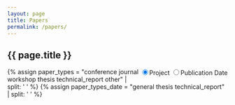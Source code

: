 ```yaml
---
layout: page
title: Papers
permalink: /papers/
---
```


<div class="col-xs-12 col-sm-6 title">
  <h2>{{ page.title }}</h2>
</div>
<div class="col-xs-12 col-sm-6 title">
  <div class="btn-group paper-btns" data-toggle="buttons" aria-label="Sorting">
    <label id="project-btn" class="btn btn-primary paper-btn active project-btn" onclick="sort('project')">
      <input type="radio" name="options" id="option1" autocomplete="off" checked>Project
    </label>
    <label id="date-btn" class="btn btn-primary paper-btn date-btn" onclick="sort('date')">
      <input type="radio" name="options" id="option1" autocomplete="off">Publication Date
    </label>
  </div>
</div>

<style>

  @media screen and (max-width: 543px){
    .btn {
      width: 50%;
    }
    .paper-btns {
      float: none;
      width: 100%;
    }
  }
  .paper-btns {
    float: right;
  }

  .page-title {
    display: none;
  }
  .title {
    padding: 0;
  }
</style>

<script language="javascript">
var projects = ["panini", "boa", "ptolemy", "eos", "nu", "sapha", "slede", "tisa", "osiris", "no_project"];
var paper_types_project = ["conference", "journal", "workshop", "thesis", "technical_report", "other"];
var paper_types_date = ["general", "thesis", "technical_report"];
var general_types = ["conference", "journal", "workshop", "other", "poster"];
var other_types = ["other", "poster"];
var sortedBy = "none";
var masterDiv = "sorted-papers";

window.onload = function(){
  $("#"+masterDiv).css("display", "block");
  sort('project');
}

var toType = function(obj) {
  return ({}).toString.call(obj).match(/\s([a-zA-Z]+)/)[1].toLowerCase()
}
var sort_by_year = function(a, b){
  return parseInt(b.getAttribute("data-year")) - parseInt(a.getAttribute("data-year"));
}

var getTypes = function(types){
  var answer = "";
  for(z = 0; z < types.length; z++){
    answer += "." + types[z] + ",";
  }
  return answer.substring(0, answer.length-1);
}


function sort(sortBy){
  if(sortBy != sortedBy){
    var parent = $("#"+masterDiv)[0];
    if(sortBy=="project"){
      hideDateSort();
      for(i = 0; i < paper_types_project.length; i++){
        var paper_type = paper_types_project[i];
        var paperTypeList;
        if(paper_type == "other"){
          paperTypeList = $(getTypes(other_types));
        } else {
          paperTypeList = $("."+paper_type);
        }
        var paperTypeHeader = $("#"+paper_type+"-project-title");
        paperTypeHeader.css("display", "block");
        $("#"+paper_type+"-project-toc").css("display", "list-item");

        parent.appendChild(paperTypeHeader[0]);
        for(j = 0; j < projects.length; j++){
          var project = projects[j];
          var projectList;
          if(project == "no_project"){
            projectList = paperTypeList.not(getTypes(projects));
          } else if(project == "sapha"){
            projectList = paperTypeList.filter(".sapha,.frances");//Dr. Rajan wants frances merged with sapha
          } else {
            projectList = paperTypeList.filter("."+project);
          }
          if(projectList.length > 0){
            projectList.sort(sort_by_year);
            for(k = 0; k < projectList.length; k++){
              parent.appendChild(projectList[k]);
            }
          }
        }
      }
    } else if(sortBy=="date"){
      hideProjectSort();
      for(i = 0; i < paper_types_date.length; i++){
        var paper_type = paper_types_date[i];
        var paperHeader = $("#"+paper_type+"-title");
        paperHeader.css("display", "block");
        $("#"+paper_type+"-toc").css("display", "list-item");
        parent.appendChild(paperHeader[0]);
        var papers = [];
        if(paper_type == "general"){
          papers = $(getTypes(general_types)).get();
        } else {
          papers = $("."+paper_type).get();
        }
        papers.sort(sort_by_year);
        for(j = 0; j < papers.length; j++){
          parent.appendChild(papers[j]);
        }
      }
    }
    sortedBy=sortBy;
  }
}

function hideProjectSort(){
  for(i = 0; i < paper_types_project.length; i++){
    $("#"+paper_types_project[i]+"-project-title").css("display", "none");
    $("#"+paper_types_project[i]+"-project-toc").css("display", "none");
  }
}

function hideDateSort(){
  for(i = 0; i < paper_types_date.length; i++){
    $("#"+paper_types_date[i]+"-title").css("display", "none");
    $("#"+paper_types_date[i]+"-toc").css("display", "none");
  }
}
</script>

{% assign paper_types = "conference journal workshop thesis technical_report other" | split: ' ' %}
{% assign paper_types_date = "general thesis technical_report" | split: ' ' %}

<div class="sorted-papers" style="display: none" id="sorted-papers">
  <ol id="papers-toc">
    {% for paper_type in paper_types %}
      <li id="{{paper_type}}-project-toc">
        <a href="#{{paper_type}}-project-title">
        {% if paper_type == "technical_report" %}
          Technical Reports
        {% elsif paper_type == "thesis" %}
          PhD and MS Theses
        {% else %}
          {{ paper_type | capitalize }}
        {% endif %}
        </a>
      </li>
    {% endfor %}
    {% for paper_type in paper_types_date %}
      <li id="{{paper_type}}-toc">
        <a href="#{{paper_type}}-title">
        {% cycle "General","PhD and MS Theses","Technical Reports" %}
        </a>
      </li>
    {% endfor %}
  </ol>
  {% for paper_type in paper_types %}
    <h2 id="{{paper_type}}-project-title" class="space-above">
    {% if paper_type == "technical_report" %}
      Technical Reports
    {% elsif paper_type == "thesis" %}
      PhD and MS Theses
    {% else %}
      {{ paper_type | capitalize }}
    {% endif %}
    </h2>
  {% endfor %}
  {% for paper_type in paper_types_date %}
    <h4 id="{{paper_type}}-title">
      {% cycle "General","PhD and MS Theses","Technical Reports" %}
    </h4>
  {% endfor %}

  {% for paper in site.papers %}
    {% include papers_page/paper_card.html paper=paper accordionKey='-papers-list' %}
  {% endfor %}
</div>
